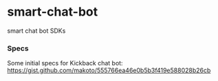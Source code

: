 # smart-chat-bot

smart chat bot SDKs


### Specs

Some initial specs for Kickback chat bot: https://gist.github.com/makoto/555766ea46e0b5b3f419e588028b26cb
